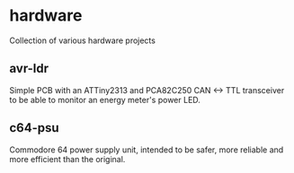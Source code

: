 # hardware

Collection of various hardware projects

## avr-ldr

Simple PCB with an ATTiny2313 and PCA82C250 CAN <-> TTL transceiver to be able to monitor an energy meter's power LED.

## c64-psu

Commodore 64 power supply unit, intended to be safer, more reliable and more efficient than the original.

